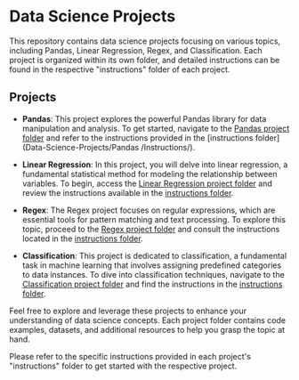 # Data Science Projects

This repository contains data science projects focusing on various topics, including Pandas, Linear Regression, Regex, and Classification. Each project is organized within its own folder, and detailed instructions can be found in the respective "instructions" folder of each project.

## Projects

- **Pandas**: This project explores the powerful Pandas library for data manipulation and analysis. To get started, navigate to the [Pandas project folder](/pandas) and refer to the instructions provided in the [instructions folder](Data-Science-Projects/Pandas
/Instructions/).

- **Linear Regression**: In this project, you will delve into linear regression, a fundamental statistical method for modeling the relationship between variables. To begin, access the [Linear Regression project folder](/linear_regression) and review the instructions available in the [instructions folder](/linear_regression/instructions).

- **Regex**: The Regex project focuses on regular expressions, which are essential tools for pattern matching and text processing. To explore this topic, proceed to the [Regex project folder](/regex) and consult the instructions located in the [instructions folder](/regex/instructions).

- **Classification**: This project is dedicated to classification, a fundamental task in machine learning that involves assigning predefined categories to data instances. To dive into classification techniques, navigate to the [Classification project folder](/classification) and find the instructions in the [instructions folder](/classification/instructions).

Feel free to explore and leverage these projects to enhance your understanding of data science concepts. Each project folder contains code examples, datasets, and additional resources to help you grasp the topic at hand.

Please refer to the specific instructions provided in each project's "instructions" folder to get started with the respective project.

